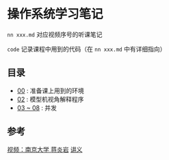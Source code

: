 # 操作系统学习笔记

`nn xxx.md` 对应视频序号的听课笔记

`code` 记录课程中用到的代码（在 `nn xxx.md` 中有详细指向）

## 目录

- [00]() : 准备课上用到的环境
- [02]() : 模型机视角解释程序
- [03 ~ 08]() : 并发


## 参考

[视频：南京大学 蒋炎岩](https://www.bilibili.com/video/BV1Cm4y1d7Ur/?spm_id_from=333.788&vd_source=454e9c56dd1d2d25131e921b939a8d39)
[讲义](http://jyywiki.cn/OS/2022/)